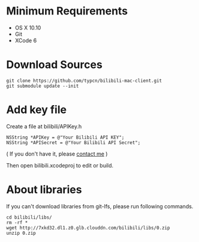 # Minimum Requirements

* OS X 10.10
* Git
* XCode 6

# Download Sources

	git clone https://github.com/typcn/bilibili-mac-client.git
	git submodule update --init

# Add key file

Create a file at bilibili/APIKey.h

	NSString *APIKey = @"Your Bilibili API KEY";
	NSString *APISecret = @"Your Bilibili API Secret";
( If you don't have it, please [contact me](mailto:typcncom@gmail.com) )

Then open bilibili.xcodeproj to edit or build.

# About libraries

If you can't download libraries from git-lfs, please run following commands.

	cd bilibili/libs/
	rm -rf *
	wget http://7xkd32.dl1.z0.glb.clouddn.com/bilibili/libs/0.zip
	unzip 0.zip
